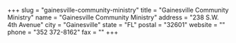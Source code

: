 +++
slug = "gainesville-community-ministry"
title = "Gainesville Community Ministry"
name = "Gainesville Community Ministry"
address = "238 S.W. 4th Avenue"
city = "Gainesville"
state = "FL"
postal = "32601"
website = ""
phone = "352 372-8162"
fax = ""
+++
